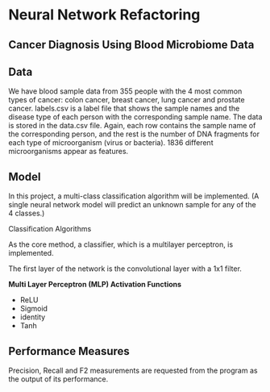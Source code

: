 # Neural Network Refactoring

## Cancer Diagnosis Using Blood Microbiome Data

## Data 

We have blood sample data from 355 people with the 4 most common types of cancer: colon cancer, breast cancer, lung cancer and prostate cancer. labels.csv is a label file that shows the sample names and the disease type of each person with the corresponding sample name. The data is stored in the data.csv file. Again, each row contains the sample name of the corresponding person, and the rest is the number of DNA fragments for each type of microorganism (virus or bacteria). 1836 different microorganisms appear as features.

## Model

In this project, a multi-class classification algorithm will be implemented. (A single neural network model will predict an unknown sample for any of the 4 classes.)

Classification Algorithms

As the core method, a classifier, which is a multilayer perceptron, is implemented.

The first layer of the network is the convolutional layer with a 1x1 filter.

**Multi Layer Perceptron (MLP) Activation Functions**

- ReLU
- Sigmoid
- identity
- Tanh

## Performance Measures

Precision, Recall and F2 measurements are requested from the program as the output of its performance.
